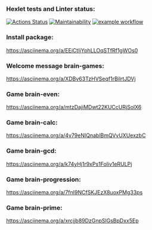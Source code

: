 ### Hexlet tests and Linter status:
[![Actions Status](https://github.com/Abra19/frontend-project-lvl1/workflows/hexlet-check/badge.svg)](https://github.com/Abra19/frontend-project-lvl1/actions)
[![Maintainability](https://api.codeclimate.com/v1/badges/a99a88d28ad37a79dbf6/maintainability)](https://codeclimate.com/github/codeclimate/codeclimate/maintainability)
[![example workflow](https://github.com/Abra19/frontend-project-lvl1/actions/workflows/lint.yml/badge.svg)](https://github.com/Abra19/frontend-project-lvl1/actions)
### Install package:
https://asciinema.org/a/EEiCtIjYphLLOqSTfRf1gWOs0
### Welcome message brain-games:
https://asciinema.org/a/XDBv63TzHVSeqf1rBilrtJDVj
### Game brain-even:
https://asciinema.org/a/mtzDajiMDwt22KUCcURjSolX6
### Game brain-calc:
https://asciinema.org/a/4v79eNIQnablBmQVvUXUexzbC
### Game brain-gcd:
https://asciinema.org/a/k74yHj1r9xPs1Foliv1eRULPj
### Game brain-progression:
 https://asciinema.org/a/7fnI9NCfSKJEzX8uoxPMg33ps
### Game brain-prime:
 https://asciinema.org/a/xrcjjb89DzGnpSlGsBpDxx5Ep
 